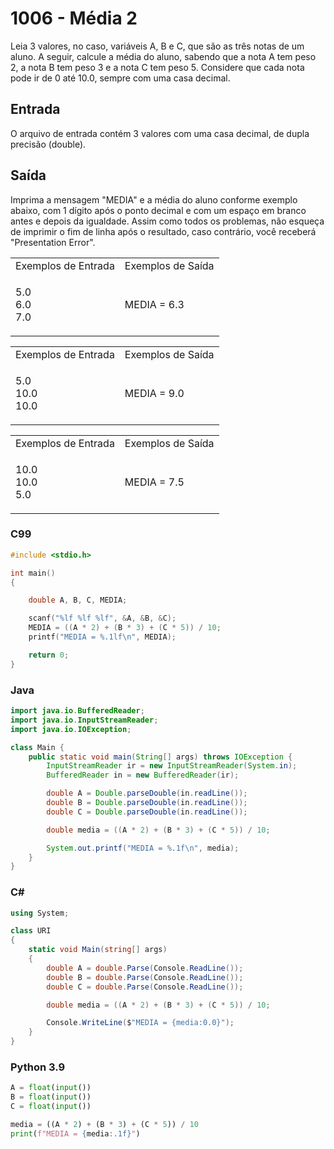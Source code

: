 <html>
  <body style="padding: 10px 0px">
    <div class="header">
      <h1>1006 - Média 2</h1>
      <div class="problem">
        <div class="description">
          <p>
            Leia 3 valores, no caso, variáveis A, B e C, que são as três notas
            de um aluno. A seguir, calcule a média do aluno, sabendo que a nota
            A tem peso 2, a nota B tem peso 3 e a nota C tem peso 5. Considere
            que cada nota pode ir de 0 até 10.0, sempre com uma casa decimal.
          </p>
        </div>
        <h2>Entrada</h2>
        <div class="input">
          <p>
            O arquivo de entrada contém 3 valores com uma casa decimal, de dupla
            precisão (double).
          </p>
        </div>
        <h2>Saída</h2>
        <div class="output">
          <p>
            Imprima a mensagem "MEDIA" e a média do aluno conforme exemplo
            abaixo, com 1 dígito após o ponto decimal e com um espaço em branco
            antes e depois da igualdade. Assim como todos os problemas, não
            esqueça de imprimir o fim de linha após o resultado, caso contrário,
            você receberá "Presentation Error".
          </p>
        </div>
        <div class="both"></div>
        <table>
          <tbody>
            <tr>
              <td>Exemplos de Entrada</td>
              <td>Exemplos de Saída</td>
            </tr>
            <tr>
              <td class="division">
                <p>
                  5.0<br />
                  6.0<br />
                  7.0
                </p>
              </td>
              <td>
                <p>MEDIA = 6.3</p>
              </td>
            </tr>
          </tbody>
        </table>
        <table>
          <tbody>
            <tr>
              <td>Exemplos de Entrada</td>
              <td>Exemplos de Saída</td>
            </tr>
            <tr>
              <td class="division">
                <p>
                  5.0<br />
                  10.0<br />
                  10.0
                </p>
              </td>
              <td>
                <p>MEDIA = 9.0</p>
              </td>
            </tr>
          </tbody>
        </table>
        <table>
          <tbody>
            <tr>
              <td>Exemplos de Entrada</td>
              <td>Exemplos de Saída</td>
            </tr>
            <tr>
              <td class="division">
                <p>
                  10.0<br />
                  10.0<br />
                  5.0
                </p>
              </td>
              <td>
                <p>MEDIA = 7.5</p>
              </td>
            </tr>
          </tbody>
        </table>
      </div>
    </div>
  </body>
</html>

### C99

```c
#include <stdio.h>

int main()
{

    double A, B, C, MEDIA;

    scanf("%lf %lf %lf", &A, &B, &C);
    MEDIA = ((A * 2) + (B * 3) + (C * 5)) / 10;
    printf("MEDIA = %.1lf\n", MEDIA);

    return 0;
}
```

### Java

```java
import java.io.BufferedReader;
import java.io.InputStreamReader;
import java.io.IOException;

class Main {
    public static void main(String[] args) throws IOException {
        InputStreamReader ir = new InputStreamReader(System.in);
        BufferedReader in = new BufferedReader(ir);

        double A = Double.parseDouble(in.readLine());
        double B = Double.parseDouble(in.readLine());
        double C = Double.parseDouble(in.readLine());

        double media = ((A * 2) + (B * 3) + (C * 5)) / 10;

        System.out.printf("MEDIA = %.1f\n", media);
    }
}
```

### C#

```cs
using System;

class URI
{
    static void Main(string[] args)
    {
        double A = double.Parse(Console.ReadLine());
        double B = double.Parse(Console.ReadLine());
        double C = double.Parse(Console.ReadLine());

        double media = ((A * 2) + (B * 3) + (C * 5)) / 10;

        Console.WriteLine($"MEDIA = {media:0.0}");
    }
}
```

### Python 3.9

```python
A = float(input())
B = float(input())
C = float(input())

media = ((A * 2) + (B * 3) + (C * 5)) / 10
print(f"MEDIA = {media:.1f}")
```
